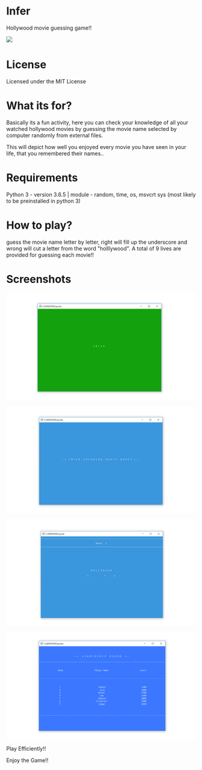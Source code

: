 # Infer

Hollywood movie guessing game!!

![](https://i.ytimg.com/vi/1aZZKXbzEZk/hqdefault.jpg)

# License

Licensed under the MIT License

# What its for?

Basically its a fun activity, here you can check your knowledge of all your watched hollywood movies by guessing the movie name selected by computer randomly from external files.

This will depict how well you enjoyed every movie you have seen in your life, that you remembered their names..

# Requirements

Python 3 - version 3.6.5 | 
module - random, time, os, msvcrt sys 
(most likely to be preinstalled in python 3)

# How to play?

guess the movie name letter by letter, right will fill up the underscore and wrong will cut a letter from the word "holllywood".
A total of 9 lives are provided for guessing each movie!!

# Screenshots

![](https://github.com/ashish7zeph/Infer/blob/master/screenshot/img1.png)

![](https://github.com/ashish7zeph/Infer/blob/master/screenshot/img2.png)

![](https://github.com/ashish7zeph/Infer/blob/master/screenshot/img3.png)

![](https://github.com/ashish7zeph/Infer/blob/master/screenshot/img4.png)

Play Efficiently!!

Enjoy the Game!!
